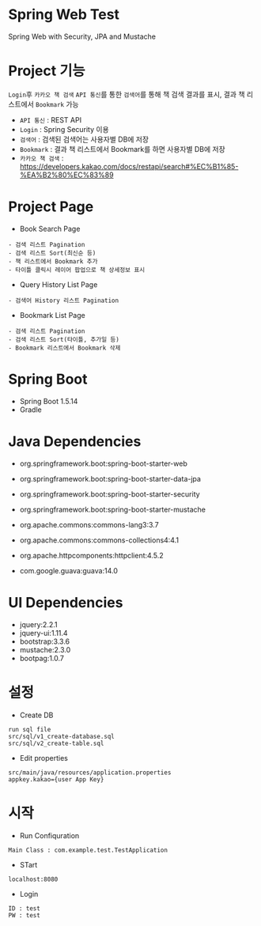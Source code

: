 Spring Web Test
============================

Spring Web with Security, JPA and Mustache

# Project 기능
`Login`후 `카카오 책 검색` `API 통신`를 통한 `검색어`를 통해 책 검색 결과를 표시, 결과 책 리스트에서 `Bookmark` 가능


* `API 통신` : REST API
* `Login` : Spring Security 이용
* `검색어` : 검색된 검색어는 사용자별 DB에 저장
* `Bookmark` : 결과 책 리스트에서 Bookmark를 하면 사용자별 DB에 저장
* `카카오 책 검색` : https://developers.kakao.com/docs/restapi/search#%EC%B1%85-%EA%B2%80%EC%83%89


# Project Page
* Book Search Page
```
- 검색 리스트 Pagination
- 검색 리스트 Sort(최신순 등)
- 책 리스트에서 Bookmark 추가
- 타이틀 클릭시 레이어 팝업으로 책 상세정보 표시
```
* Query History List Page
```
- 검색어 History 리스트 Pagination
```
* Bookmark List Page
```
- 검색 리스트 Pagination
- 검색 리스트 Sort(타이틀, 추가일 등)
- Bookmark 리스트에서 Bookmark 삭제
```



# Spring Boot
* Spring Boot 1.5.14
* Gradle

# Java Dependencies
* org.springframework.boot:spring-boot-starter-web
* org.springframework.boot:spring-boot-starter-data-jpa
* org.springframework.boot:spring-boot-starter-security
* org.springframework.boot:spring-boot-starter-mustache

* org.apache.commons:commons-lang3:3.7
* org.apache.commons:commons-collections4:4.1
* org.apache.httpcomponents:httpclient:4.5.2
* com.google.guava:guava:14.0

# UI Dependencies
* jquery:2.2.1
* jquery-ui:1.11.4
* bootstrap:3.3.6
* mustache:2.3.0
* bootpag:1.0.7

# 설정
* Create DB
```
run sql file
src/sql/v1_create-database.sql
src/sql/v2_create-table.sql
```

* Edit properties
```
src/main/java/resources/application.properties
appkey.kakao={user App Key}
```

# 시작
* Run Confiquration
```
Main Class : com.example.test.TestApplication
```

* STart
```
localhost:8080
```

* Login
```
ID : test
PW : test
```
